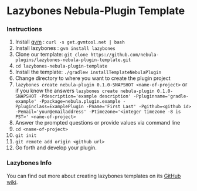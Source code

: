 Lazybones Nebula-Plugin Template
================================

### Instructions

1. Install [gvm](http://gvmtool.net/) : `curl -s get.gvmtool.net | bash`
2. Install lazybones : `gvm install lazybones`
3. Clone our template: `git clone https://github.com/nebula-plugins/lazybones-nebula-plugin-template.git`
4. `cd lazybones-nebula-plugin-template`
5. Install the template: `./gradlew installTemplateNebulaPlugin`
6. Change directory to where you want to create the plugin project
7. `lazybones create nebula-plugin 0.1.0-SNAPSHOT <name-of-project>` or if you know the answers `lazybones create nebula-plugin 0.1.0-SNAPSHOT -Pdescription='example description' -Ppluginname='gradle-example' -Ppackage=nebula.plugin.example -Ppluginclass=ExamplePlugin -Pname='First Last' -Pgithub=<github id> -Pemail='your@emailaddress' -Ptimezone='<integer timezone -8 is PST>' <name-of-project>`
8. Answer the prompted questions or provide values via command line
9. `cd <name-of-project>`
10. `git init`
11. `git remote add origin <github url>`
12. Go forth and develop your plugin.

### Lazybones Info

You can find out more about creating lazybones templates on its [GitHub wiki][1].

[1]: https://github.com/pledbrook/lazybones/wiki/Template-developers-guide
